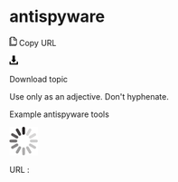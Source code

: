 # antispyware

![Copy URL](media/antispyware/Copy.png)
Copy URL

![Download](media/antispyware/Download.png)

Download topic

Use only as an adjective. Don't hyphenate. 

Example antispyware tools 

![In progress](media/antispyware/activity-large.gif)

URL :
